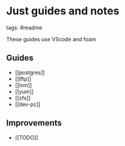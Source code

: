# Just guides and notes

tags: #readme

These guides use VScode and foam

## Guides

- [[postgres]]
- [[tftp]]
- [[lvm]]
- [[yum]]
- [[zfs]]
- [[dev-pc]]

## Improvements

- [[TODO]]
